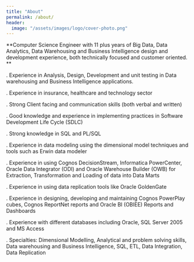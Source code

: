 ```yaml
---
title: "About"
permalink: /about/
header:
  image: "/assets/images/logo/cover-photo.png"
---
```


**Computer Science Engineer with 11 plus years of Big Data, Data Analytics, Data Warehousing and Business
Intelligence design and development experience, both technically focused and customer oriented. **


  . Experience in Analysis, Design, Development and unit testing in Data warehousing and Business Intelligence applications.

  . Experience in insurance, healthcare and technology sector

  . Strong Client facing and communication skills (both verbal and written)

  . Good knowledge and experience in implementing practices in Software Development Life Cycle (SDLC)

  . Strong knowledge in SQL and PL/SQL

  . Experience in data modeling using the dimensional model techniques and tools such as Erwin data modeler

  . Experience in using Cognos DecisionStream, Informatica PowerCenter, Oracle Data Integrator (ODI) and Oracle Warehouse Builder (OWB) for Extraction, Transformation and Loading of data into Data Marts

  . Experience in using data replication tools like Oracle GoldenGate

  . Experience in designing, developing and maintaining Cognos PowerPlay cubes, Cognos ReportNet reports and Oracle BI (OBIEE) Reports and Dashboards

  . Experience with different databases including Oracle, SQL Server 2005 and MS Access
  
  . Specialties: Dimensional Modelling, Analytical and problem solving skills, Data warehousing and Business Intelligence, SQL, ETL, Data Integration, Data Replication
